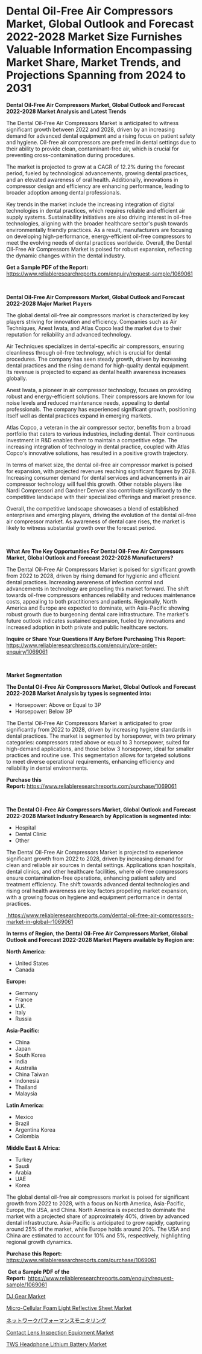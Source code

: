 <p><h1>Dental Oil-Free Air Compressors Market, Global Outlook and Forecast 2022-2028 Market Size Furnishes Valuable Information Encompassing Market Share, Market Trends, and Projections Spanning from 2024 to 2031</h1></p><p><strong>Dental Oil-Free Air Compressors Market, Global Outlook and Forecast 2022-2028 Market Analysis and Latest Trends</strong></p>
<p><p>The Dental Oil-Free Air Compressors Market is anticipated to witness significant growth between 2022 and 2028, driven by an increasing demand for advanced dental equipment and a rising focus on patient safety and hygiene. Oil-free air compressors are preferred in dental settings due to their ability to provide clean, contaminant-free air, which is crucial for preventing cross-contamination during procedures. </p><p>The market is projected to grow at a CAGR of 12.2% during the forecast period, fueled by technological advancements, growing dental practices, and an elevated awareness of oral health. Additionally, innovations in compressor design and efficiency are enhancing performance, leading to broader adoption among dental professionals. </p><p>Key trends in the market include the increasing integration of digital technologies in dental practices, which requires reliable and efficient air supply systems. Sustainability initiatives are also driving interest in oil-free technologies, aligning with the broader healthcare sector's push towards environmentally friendly practices. As a result, manufacturers are focusing on developing high-performance, energy-efficient oil-free compressors to meet the evolving needs of dental practices worldwide. Overall, the Dental Oil-Free Air Compressors Market is poised for robust expansion, reflecting the dynamic changes within the dental industry.</p></p>
<p><strong>Get a Sample PDF of the Report:&nbsp;</strong> <a href="https://www.reliableresearchreports.com/enquiry/request-sample/1069061">https://www.reliableresearchreports.com/enquiry/request-sample/1069061</a></p>
<p>&nbsp;</p>
<p><strong>Dental Oil-Free Air Compressors Market, Global Outlook and Forecast 2022-2028 Major Market Players</strong></p>
<p><p>The global dental oil-free air compressors market is characterized by key players striving for innovation and efficiency. Companies such as Air Techniques, Anest Iwata, and Atlas Copco lead the market due to their reputation for reliability and advanced technology.</p><p>Air Techniques specializes in dental-specific air compressors, ensuring cleanliness through oil-free technology, which is crucial for dental procedures. The company has seen steady growth, driven by increasing dental practices and the rising demand for high-quality dental equipment. Its revenue is projected to expand as dental health awareness increases globally.</p><p>Anest Iwata, a pioneer in air compressor technology, focuses on providing robust and energy-efficient solutions. Their compressors are known for low noise levels and reduced maintenance needs, appealing to dental professionals. The company has experienced significant growth, positioning itself well as dental practices expand in emerging markets.</p><p>Atlas Copco, a veteran in the air compressor sector, benefits from a broad portfolio that caters to various industries, including dental. Their continuous investment in R&D enables them to maintain a competitive edge. The increasing integration of technology in dental practice, coupled with Atlas Copco's innovative solutions, has resulted in a positive growth trajectory.</p><p>In terms of market size, the dental oil-free air compressor market is poised for expansion, with projected revenues reaching significant figures by 2028. Increasing consumer demand for dental services and advancements in air compressor technology will fuel this growth. Other notable players like Nardi Compressori and Gardner Denver also contribute significantly to the competitive landscape with their specialized offerings and market presence.</p><p>Overall, the competitive landscape showcases a blend of established enterprises and emerging players, driving the evolution of the dental oil-free air compressor market. As awareness of dental care rises, the market is likely to witness substantial growth over the forecast period.</p></p>
<p>&nbsp;</p>
<p><strong>What Are The Key Opportunities For Dental Oil-Free Air Compressors Market, Global Outlook and Forecast 2022-2028 Manufacturers?</strong></p>
<p><p>The Dental Oil-Free Air Compressors Market is poised for significant growth from 2022 to 2028, driven by rising demand for hygienic and efficient dental practices. Increasing awareness of infection control and advancements in technology are propelling this market forward. The shift towards oil-free compressors enhances reliability and reduces maintenance costs, appealing to both practitioners and patients. Regionally, North America and Europe are expected to dominate, with Asia-Pacific showing robust growth due to burgeoning dental care infrastructure. The market's future outlook indicates sustained expansion, fueled by innovations and increased adoption in both private and public healthcare sectors.</p></p>
<p><strong>Inquire or Share Your Questions If Any Before Purchasing This Report:</strong> <a href="https://www.reliableresearchreports.com/enquiry/pre-order-enquiry/1069061">https://www.reliableresearchreports.com/enquiry/pre-order-enquiry/1069061</a></p>
<p>&nbsp;</p>
<p><strong>Market Segmentation</strong></p>
<p><strong>The Dental Oil-Free Air Compressors Market, Global Outlook and Forecast 2022-2028 Market Analysis by types is segmented into:</strong></p>
<p><ul><li>Horsepower: Above or Equal to 3P</li><li>Horsepower: Below 3P</li></ul></p>
<p><p>The Dental Oil-Free Air Compressors Market is anticipated to grow significantly from 2022 to 2028, driven by increasing hygiene standards in dental practices. The market is segmented by horsepower, with two primary categories: compressors rated above or equal to 3 horsepower, suited for high-demand applications, and those below 3 horsepower, ideal for smaller practices and routine use. This segmentation allows for targeted solutions to meet diverse operational requirements, enhancing efficiency and reliability in dental environments.</p></p>
<p><strong>Purchase this Report:&nbsp;</strong><a href="https://www.reliableresearchreports.com/purchase/1069061">https://www.reliableresearchreports.com/purchase/1069061</a></p>
<p>&nbsp;</p>
<p><strong>The Dental Oil-Free Air Compressors Market, Global Outlook and Forecast 2022-2028 Market Industry Research by Application is segmented into:</strong></p>
<p><ul><li>Hospital</li><li>Dental Clinic</li><li>Other</li></ul></p>
<p><p>The Dental Oil-Free Air Compressors Market is projected to experience significant growth from 2022 to 2028, driven by increasing demand for clean and reliable air sources in dental settings. Applications span hospitals, dental clinics, and other healthcare facilities, where oil-free compressors ensure contamination-free operations, enhancing patient safety and treatment efficiency. The shift towards advanced dental technologies and rising oral health awareness are key factors propelling market expansion, with a growing focus on hygiene and equipment performance in dental practices.</p></p>
<p><a href="https://www.reliableresearchreports.com/dental-oil-free-air-compressors-market-in-global-r1069061">&nbsp;https://www.reliableresearchreports.com/dental-oil-free-air-compressors-market-in-global-r1069061</a></p>
<p><strong>In terms of Region, the Dental Oil-Free Air Compressors Market, Global Outlook and Forecast 2022-2028 Market Players available by Region are:</strong></p>
<p>
    <p> <strong> North America: </strong>
        <ul>
            <li>United States</li>
            <li>Canada</li>
        </ul>
        </p> 
    <p> <strong> Europe: </strong>
        <ul>
            <li>Germany</li>
            <li>France</li>
            <li>U.K.</li>
            <li>Italy</li>
            <li>Russia</li>
        </ul>
        </p> 
    <p> <strong> Asia-Pacific: </strong>
        <ul>
            <li>China</li>
            <li>Japan</li>
            <li>South Korea</li>
            <li>India</li>
            <li>Australia</li>
            <li>China Taiwan</li>
            <li>Indonesia</li>
            <li>Thailand</li>
            <li>Malaysia</li>
        </ul>
        </p> 
    <p> <strong> Latin America: </strong>
        <ul>
            <li>Mexico</li>
            <li>Brazil</li>
            <li>Argentina Korea</li>
            <li>Colombia</li>
        </ul>
        </p> 
    <p> <strong> Middle East & Africa: </strong>
        <ul>
            <li>Turkey</li>
            <li>Saudi</li>
            <li>Arabia</li>
            <li>UAE</li>
            <li>Korea</li>
        </ul>
    </p>
    </p>
<p><p>The global dental oil-free air compressors market is poised for significant growth from 2022 to 2028, with a focus on North America, Asia-Pacific, Europe, the USA, and China. North America is expected to dominate the market with a projected share of approximately 40%, driven by advanced dental infrastructure. Asia-Pacific is anticipated to grow rapidly, capturing around 25% of the market, while Europe holds around 20%. The USA and China are estimated to account for 10% and 5%, respectively, highlighting regional growth dynamics.</p></p>
<p><strong>Purchase this Report: </strong><a href="https://www.reliableresearchreports.com/purchase/1069061">https://www.reliableresearchreports.com/purchase/1069061</a></p>
<p>&nbsp;<strong>Get a Sample PDF of the Report:&nbsp;&nbsp;</strong><a href="https://www.reliableresearchreports.com/enquiry/request-sample/1069061">https://www.reliableresearchreports.com/enquiry/request-sample/1069061</a></p>
<p><strong></strong></p>
<p><p><a href="https://www.linkedin.com/pulse/dj-gear-industry-sector-market-dynamics-future-scenarios-pusnc?trackingId=47w4%2FQ3KQlyW5zNg8WANMA%3D%3D">DJ Gear Market</a></p><p><a href="https://medium.com/@cpierre31945/future-trends-in-global-micro-cellular-foam-light-reflective-sheet-market-market-insights-and-d0c253081efc">Micro-Cellular Foam Light Reflective Sheet Market</a></p><p><a href="https://medium.com/@henriettemills1/%E5%9C%B0%E5%9F%9F-%E3%82%BF%E3%82%A4%E3%83%97-%E3%83%8F%E3%83%BC%E3%83%89%E3%82%A6%E3%82%A7%E3%82%A2-%E3%82%BD%E3%83%95%E3%83%88%E3%82%A6%E3%82%A7%E3%82%A2-%E3%82%B3%E3%83%B3%E3%82%B5%E3%83%AB%E3%83%86%E3%82%A3%E3%83%B3%E3%82%B0%E3%82%B5%E3%83%BC%E3%83%93%E3%82%B9-%E3%81%8A%E3%82%88%E3%81%B3%E3%82%A2%E3%83%97%E3%83%AA%E3%82%B1%E3%83%BC%E3%82%B7%E3%83%A7%E3%83%B3-%E5%A4%A7%E4%BC%81%E6%A5%AD-%E4%B8%AD%E5%B0%8F%E4%BC%81%E6%A5%AD-%E5%88%A5%E3%81%AE%E3%82%B0%E3%83%AD%E3%83%BC%E3%83%90%E3%83%AB%E3%83%8D%E3%83%83%E3%83%88%E3%83%AF%E3%83%BC%E3%82%AF%E3%83%91%E3%83%95%E3%82%A9%E3%83%BC%E3%83%9E%E3%83%B3%E3%82%B9%E3%83%A2%E3%83%8B%E3%82%BF%E3%83%AA%E3%83%B3%E3%82%B0%E5%B8%82%E5%A0%B4%E3%81%AE%E3%83%88%E3%83%AC%E3%83%B3%E3%83%89%E3%81%A8%E6%88%90%E9%95%B7%E6%A9%9F%E4%BC%9A%E3%82%92%E8%A9%95%E4%BE%A1%E3%81%97%E3%81%BE%E3%81%99-6ddf3debb765">ネットワークパフォーマンスモニタリング</a></p><p><a href="https://issuu.com/reportprime-2/docs/contact-lens-inspection-equipment-m_02acaa292efbf6">Contact Lens Inspection Equipment Market</a></p><p><a href="https://medium.com/@polesdua.1/global-tws-headphone-lithium-battery-market-status-2024-2031-and-forecast-by-region-product-3d5377d70553">TWS Headphone Lithium Battery Market</a></p></p>